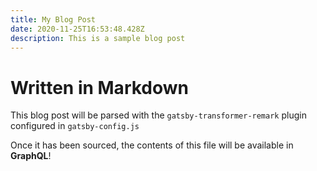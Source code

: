 ```yaml
---
title: My Blog Post
date: 2020-11-25T16:53:48.428Z
description: This is a sample blog post
---
```


# Written in Markdown

This blog post will be parsed with the `gatsby-transformer-remark` plugin configured in `gatsby-config.js`

Once it has been sourced, the contents of this file will be available in **GraphQL**!